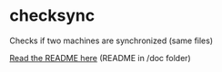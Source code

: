 # checksync
Checks if two machines are synchronized (same files)

[Read the README here](https://github.com/mario33881/checksync/tree/master/doc) (README in /doc folder)
